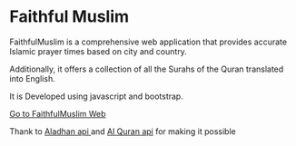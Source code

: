 # Faithful Muslim
<p>FaithfulMuslim is a comprehensive web application that provides accurate Islamic prayer times based on city and country.</p> 
<p>Additionally, it offers a collection of all the Surahs of the Quran translated into English.</p>
<p>It is Developed using javascript and bootstrap.</p>
<a href="https://fardinkhan5.github.io/FaithfulMuslim/">Go to FaithfulMuslim Web</a>
<br>
<p>Thank to <a href="https://aladhan.com/prayer-times-api"> Aladhan api </a> and <a href="https://alquran.cloud/api"> Al Quran api</a> for making it possible</p>
